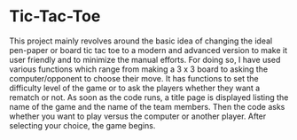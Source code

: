 # Tic-Tac-Toe

This project mainly revolves around the basic idea of changing the ideal pen-paper or board tic tac toe to a modern and advanced version to make it user friendly and to minimize the manual efforts. For doing so, I have used various functions which range from making a 3 x 3 board to asking the computer/opponent to choose their move. It has functions to set the difficulty level of the game or to ask the players whether they want a rematch or not. As soon as the code runs, a title page is displayed listing the name of the game and the name of the team members. Then the code asks whether you want to play versus the computer or another player. After selecting your choice, the game begins.
